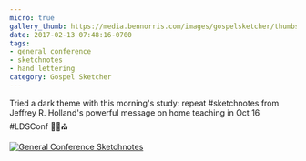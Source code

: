 ```yaml
---
micro: true
gallery_thumb: https://media.bennorris.com/images/gospelsketcher/thumbs/oct-16-3-holland-02.jpg
date: 2017-02-13 07:48:16-0700
tags:
- general conference
- sketchnotes
- hand lettering
category: Gospel Sketcher
---
```


Tried a dark theme with this morning's study: repeat #sketchnotes from Jeffrey R. Holland's powerful message on home teaching in Oct 16 #LDSConf ✍🏼⛪️

[![General Conference Sketchnotes](https://media.bennorris.com/images/gospelsketcher/general-conference/oct-2016/oct-16-3-holland-02.jpg)](https://media.bennorris.com/images/gospelsketcher/general-conference/oct-2016/oct-16-3-holland-02.jpg)
